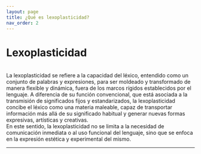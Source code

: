 ```yaml
---
layout: page
title: ¿Qué es lexoplasticidad?
nav_order: 2
---
```

# Lexoplasticidad
<br>
La lexoplasticidad se refiere a la capacidad del léxico, entendido como un conjunto de palabras y expresiones, para ser moldeado y transformado de manera flexible y dinámica, fuera de los marcos rígidos establecidos por el lenguaje. A diferencia de su función convencional, que está asociada a la transmisión de significados fijos y estandarizados, la lexoplasticidad concibe el léxico como una materia maleable, capaz de transportar información más allá de su significado habitual y generar nuevas formas expresivas, artísticas y creativas.
<br>
En este sentido, la lexoplasticidad no se limita a la necesidad de comunicación inmediata o al uso funcional del lenguaje, sino que se enfoca en la expresión estética y experimental del mismo.



---
